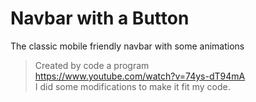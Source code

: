

# Navbar with a Button 

The classic mobile friendly navbar with some animations

> Created by code a program \
> https://www.youtube.com/watch?v=74ys-dT94mA \
> I did some modifications to make it fit my code.